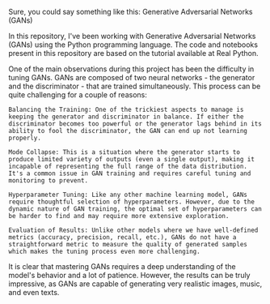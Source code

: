 Sure, you could say something like this:
Generative Adversarial Networks (GANs)

In this repository, I've been working with Generative Adversarial Networks (GANs) using the Python programming language. The code and notebooks present in this repository are based on the tutorial available at Real Python.

One of the main observations during this project has been the difficulty in tuning GANs. GANs are composed of two neural networks - the generator and the discriminator - that are trained simultaneously. This process can be quite challenging for a couple of reasons:

    Balancing the Training: One of the trickiest aspects to manage is keeping the generator and discriminator in balance. If either the discriminator becomes too powerful or the generator lags behind in its ability to fool the discriminator, the GAN can end up not learning properly.

    Mode Collapse: This is a situation where the generator starts to produce limited variety of outputs (even a single output), making it incapable of representing the full range of the data distribution. It's a common issue in GAN training and requires careful tuning and monitoring to prevent.

    Hyperparameter Tuning: Like any other machine learning model, GANs require thoughtful selection of hyperparameters. However, due to the dynamic nature of GAN training, the optimal set of hyperparameters can be harder to find and may require more extensive exploration.

    Evaluation of Results: Unlike other models where we have well-defined metrics (accuracy, precision, recall, etc.), GANs do not have a straightforward metric to measure the quality of generated samples which makes the tuning process even more challenging.

It is clear that mastering GANs requires a deep understanding of the model's behavior and a lot of patience. However, the results can be truly impressive, as GANs are capable of generating very realistic images, music, and even texts.